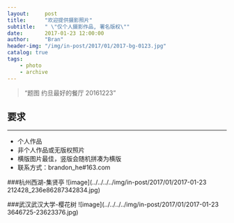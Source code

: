 ```yaml
---
layout:     post
title:      "欢迎提供摄影照片"
subtitle:   " \"仅个人摄影作品, 署名版权\""
date:       2017-01-23 12:00:00
author:     "Bran"
header-img: "/img/in-post/2017/01/2017-bg-0123.jpg"
catalog: true
tags:
    - photo
    - archive
---
```


> “题图 约旦最好的餐厅 20161223”

## 要求

- - -
- 个人作品
- 非个人作品或无版权照片
- 横版图片最佳，竖版会随机拼凑为横版
- 联系方式：brandon_he#163.com

###杭州西湖-集贤亭
![image](../../../../img/in-post/2017/01/2017-01-23 212428_236e86287342834.jpg)

###武汉武汉大学-樱花树
![image](../../../../img/in-post/2017/01/2017-01-23 3646725-23623376.jpg)
